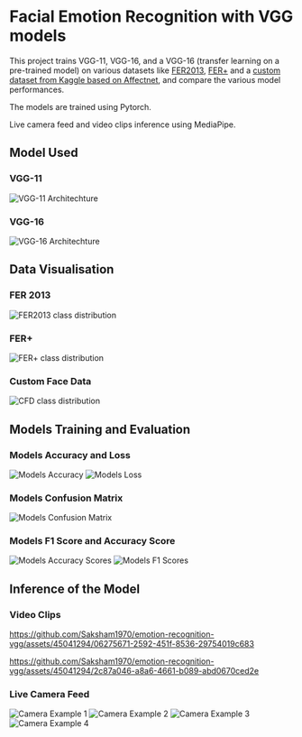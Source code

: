 
# Facial Emotion Recognition with VGG models
This project trains VGG-11, VGG-16, and a VGG-16 (transfer learning on a pre-trained model) on  various datasets like [FER2013](https://paperswithcode.com/dataset/fer2013), [FER+](https://paperswithcode.com/dataset/fer) and a [custom dataset from Kaggle based on Affectnet](https://www.kaggle.com/datasets/noamsegal/affectnet-training-data), and compare the various model performances.

The models are trained using Pytorch.

Live camera feed and video clips inference using MediaPipe.

## Model Used

### VGG-11

![VGG-11 Architechture](Assets/model_archs/vgg-11-arch.png)

### VGG-16

![VGG-16 Architechture](Assets/model_archs/vgg-16-arch.png)

## Data Visualisation

### FER 2013

![FER2013 class distribution](Assets/datasets/FER2013-train.png)

### FER+

![FER+ class distribution](Assets/datasets/FERplus-train.png)

### Custom Face Data

![CFD class distribution](Assets/datasets/CFD-distribution.png)


## Models Training and Evaluation

### Models Accuracy and Loss
![Models Accuracy](Assets/training/accuracy-graphs.png)
![Models Loss](Assets/training/loss-graphs.png)

### Models Confusion Matrix
![Models Confusion Matrix](Assets/training/confusion-matrix.png)

### Models F1 Score and Accuracy Score
![Models Accuracy Scores](Assets/training/accuracy-plot.png)
![Models F1 Scores](Assets/training/f1-plot.png)

## Inference of the Model

### Video Clips



https://github.com/Saksham1970/emotion-recognition-vgg/assets/45041294/06275671-2592-451f-8536-29754019c683



https://github.com/Saksham1970/emotion-recognition-vgg/assets/45041294/2c87a046-a8a6-4661-b089-abd0670ced2e


### Live Camera Feed

![Camera Example 1](Assets/camera/live1.png)
![Camera Example 2](Assets/camera/live2.png)
![Camera Example 3](Assets/camera/live3.png)
![Camera Example 4](Assets/camera/live4.png)




